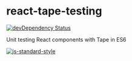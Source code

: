 # react-tape-testing
[![devDependency Status](https://david-dm.org/adonis-work/react-tape-testing/dev-status.svg)](https://david-dm.org/adonis-work/react-tape-testing#info=devDependencies)    

Unit testing React components with Tape in ES6

[![js-standard-style](https://cdn.rawgit.com/feross/standard/master/badge.svg)](https://github.com/feross/standard)
